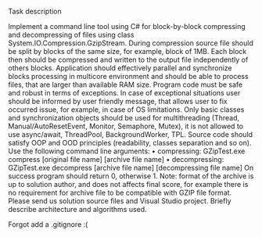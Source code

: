 Task description

Implement a command line tool using C# for block-by-block compressing and decompressing of files using
class System.IO.Compression.GzipStream.
During compression source file should be split by blocks of the same size, for example, block of 1MB. Each
block then should be compressed and written to the output file independently of others blocks. Application
should effectively parallel and synchronize blocks processing in multicore environment and should be able
to process files, that are larger than available RAM size.
Program code must be safe and robust in terms of exceptions. In case of exceptional situations user should
be informed by user friendly message, that allows user to fix occurred issue, for example, in case of OS
limitations.
Only basic classes and synchronization objects should be used for multithreading (Thread,
Manual/AutoResetEvent, Monitor, Semaphore, Mutex), it is not allowed to use async/await, ThreadPool,
BackgroundWorker, TPL.
Source code should satisfy OOP and OOD principles (readability, classes separation and so on).
Use the following command line arguments:
• compressing: GZipTest.exe compress [original file name] [archive file name]
• decompressing: GZipTest.exe decompress [archive file name] [decompressing file name]
On success program should return 0, otherwise 1.
Note: format of the archive is up to solution author, and does not affects final score, for example there is
no requirement for archive file to be compatible with GZIP file format.
Please send us solution source files and Visual Studio project. Briefly describe architecture and algorithms
used.
 
Forgot add a .gitignore :(
